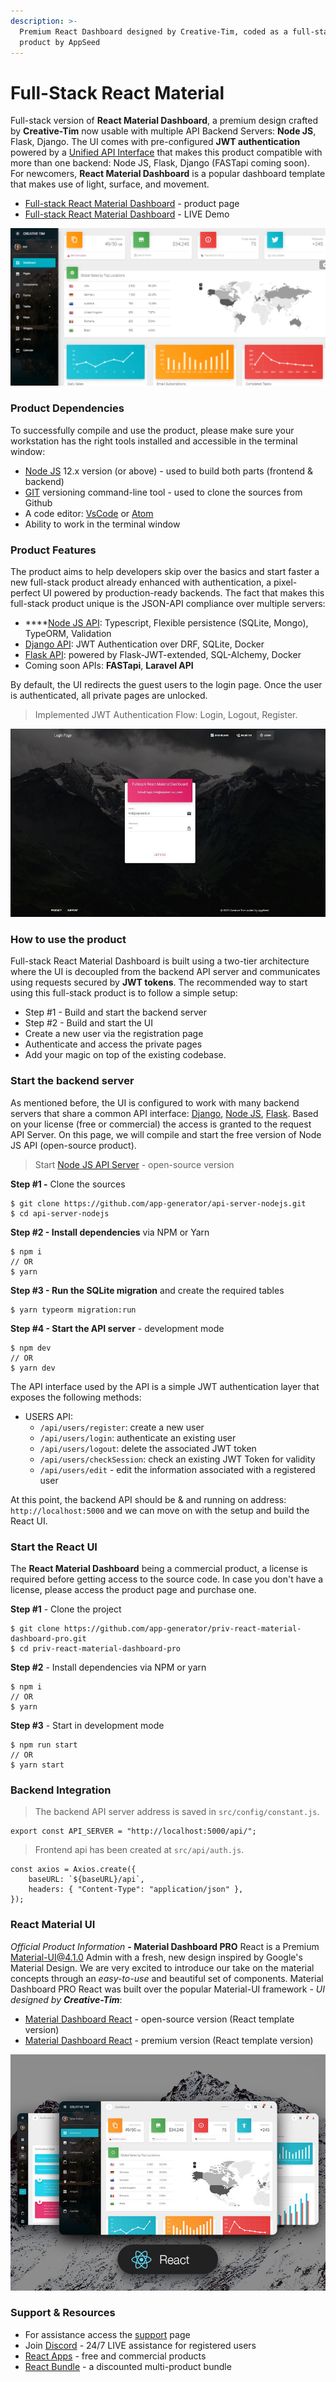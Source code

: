 ```yaml
---
description: >-
  Premium React Dashboard designed by Creative-Tim, coded as a full-stack
  product by AppSeed
---
```


# Full-Stack React Material

Full-stack version of **React Material Dashboard**, a premium design crafted by **Creative-Tim** now usable with multiple API Backend Servers: **Node JS**, Flask, Django. The UI comes with pre-configured **JWT authentication** powered by a [Unified API Interface](../../boilerplate-code/api-server/api-unified-definition.md) that makes this product compatible with more than one backend: Node JS, Flask, Django (FASTapi coming soon).  For newcomers, **React Material Dashboard** is a popular dashboard template that makes use of light, surface, and movement.&#x20;

* [Full-stack React Material Dashboard](https://appseed.us/full-stack/react-material-dashboard) - product page
* [Full-stack React Material Dashboard](https://fullstack-react-material-dashboard.appseed-srv1.com) - LIVE Demo

![React Material Dashboard - Full-stack Version](../../.gitbook/assets/react-material-dashboard-screen.png)

### Product Dependencies

To successfully compile and use the product, please make sure your workstation has the right tools installed and accessible in the terminal window:

* [Node JS](https://nodejs.org/en/) 12.x version (or above) - used to build both parts (frontend & backend)
* [GIT](https://git-scm.com) versioning command-line tool - used to clone the sources from Github
* A code editor: [VsCode](https://code.visualstudio.com) or [Atom](https://atom.io)
* Ability to work in the terminal window  &#x20;

### Product Features

The product aims to help developers skip over the basics and start faster a new full-stack product already enhanced with authentication, a pixel-perfect UI powered by production-ready backends. The fact that makes this full-stack product unique is the JSON-API compliance over multiple servers:&#x20;

* ****[Node JS API](../../boilerplate-code/api-server/node-js.md): Typescript, Flexible persistence (SQLite, Mongo), TypeORM, Validation
* [Django API](../../boilerplate-code/api-server/django.md): JWT Authentication over DRF, SQLite, Docker&#x20;
* [Flask API](../../boilerplate-code/api-server/flask.md): powered by Flask-JWT-extended, SQL-Alchemy, Docker
* Coming soon APIs: **FASTapi**, **Laravel API**&#x20;

By default, the UI redirects the guest users to the login page. Once the user is authenticated, all private pages are unlocked.&#x20;

> Implemented JWT Authentication Flow: Login, Logout, Register.&#x20;

![Full-Stack React Material Dashboard - Login](../../.gitbook/assets/fullstack-react-material-dashboard-login-xs.jpg)

### **How to use the product**

Full-stack React Material Dashboard is built using a two-tier architecture where the UI is decoupled from the backend API server and communicates using requests secured by **JWT tokens**. The recommended way to start using this full-stack product is to follow a simple setup:&#x20;

* Step #1 - Build and start the backend server
* Step #2 - Build and start the UI
* Create a new user via the registration page
* Authenticate and access the private pages
* Add your magic on top of the existing codebase.&#x20;

###

### Start the backend server

As mentioned before, the UI is configured to work with many backend servers that share a common API interface: [Django](../../boilerplate-code/api-server/django.md), [Node JS](../../boilerplate-code/api-server/node-js.md), [Flask](../../boilerplate-code/api-server/flask.md). Based on your license (free or commercial) the access is granted to the request API Server. On this page, we will compile and start the free version of Node JS API (open-source product).&#x20;

> Start [Node JS API Server](../../boilerplate-code/api-server/node-js.md) - open-source version&#x20;

**Step #1 -** Clone the sources

```
$ git clone https://github.com/app-generator/api-server-nodejs.git
$ cd api-server-nodejs
```

**Step #2 - Install dependencies** via NPM or Yarn

```
$ npm i
// OR
$ yarn
```

**Step #3 - Run the SQLite migration** and create the required tables

```
$ yarn typeorm migration:run
```

**Step #4 - Start the API server** - development mode

```
$ npm dev
// OR
$ yarn dev
```

The API interface used by the API is a simple JWT authentication layer that exposes the following methods:&#x20;

* USERS API:
  * `/api/users/register`: create a new user
  * `/api/users/login`: authenticate an existing user
  * `/api/users/logout`: delete the associated JWT token
  * `/api/users/checkSession`: check an existing JWT Token for validity
  * `/api/users/edit` - edit the information associated with a registered user&#x20;

At this point, the backend API should be & and running on address: `http://localhost:5000`  and we can move on with the setup and build the React UI.



### Start the React UI

The **React Material Dashboard** being a commercial product, a license is required before getting access to the source code. In case you don't have a license, please access the product page and purchase one.&#x20;

**Step #1** - Clone the project

```
$ git clone https://github.com/app-generator/priv-react-material-dashboard-pro.git
$ cd priv-react-material-dashboard-pro
```

**Step #2** - Install dependencies via NPM or yarn

```
$ npm i
// OR
$ yarn
```

**Step #3** - Start in development mode

```
$ npm run start 
// OR
$ yarn start
```

&#x20;

### Backend Integration

> The backend API server address is saved in `src/config/constant.js`.

```
export const API_SERVER = "http://localhost:5000/api/";
```

> Frontend api has been created at `src/api/auth.js`.

```
const axios = Axios.create({
    baseURL: `${baseURL}/api`,
    headers: { "Content-Type": "application/json" },
});
```



### React Material UI&#x20;

_Official Product Information_ **- Material Dashboard PRO** React is a Premium Material-UI@4.1.0 Admin with a fresh, new design inspired by Google's Material Design. We are very excited to introduce our take on the material concepts through an _easy-to-use_ and beautiful set of components. Material Dashboard PRO React was built over the popular Material-UI framework - _UI designed by **Creative-Tim**_:&#x20;

* [Material Dashboard React](https://bit.ly/36LDZyo) - open-source version (React template version)
* [Material Dashboard React](https://bit.ly/3o8InNN) - premium version (React template version)

![React Material Dashboard - Template Version.](../../.gitbook/assets/react-material-dashboard-ct.jpg)

### Support & Resources

* For assistance access the [support](https://appseed.us/support) page
* Join [Discord](https://discord.gg/fZC6hup) - 24/7 LIVE assistance for registered users &#x20;
* [React Apps](https://appseed.us/apps/react) - free and commercial products
* [React Bundle](https://appseed.us/bundles/campaign)  - a discounted multi-product bundle&#x20;
